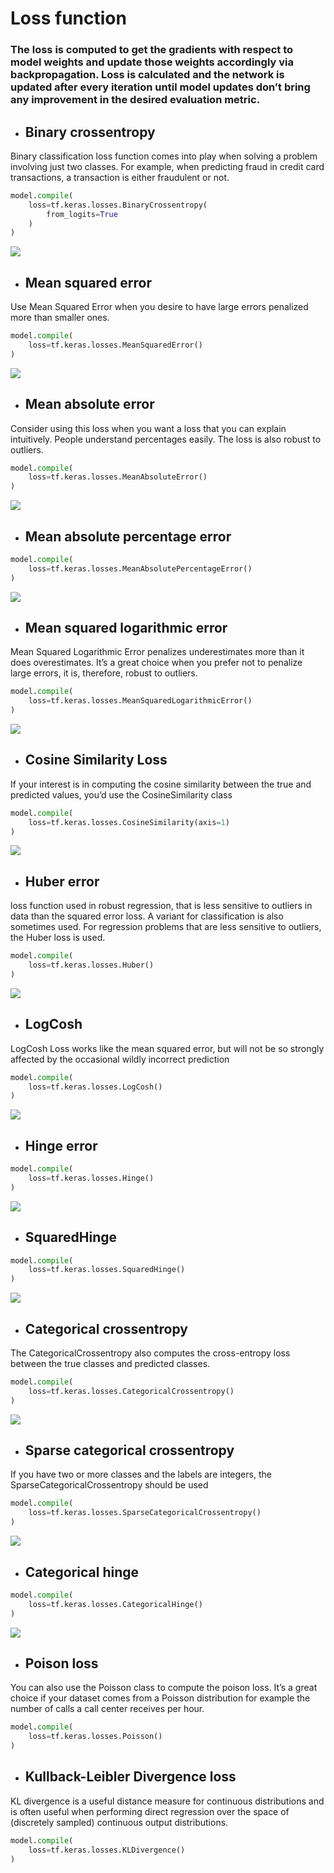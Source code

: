 # **Loss function**
### The loss is computed to get the gradients with respect to model weights and update those weights accordingly via backpropagation. Loss is calculated and the network is updated after every iteration until model updates don’t bring any improvement in the desired evaluation metric.

- ## Binary crossentropy
Binary classification loss function comes into play when solving a problem involving just two classes. For example, when predicting fraud in credit card transactions, a transaction is either fraudulent or not.
```python
model.compile(
    loss=tf.keras.losses.BinaryCrossentropy(
        from_logits=True
    )
)
```
<img src="assets/binary_crossentropy.png"></imb>

- ## Mean squared error
Use Mean Squared Error when you desire to have large errors penalized more than smaller ones. 
```python
model.compile(
    loss=tf.keras.losses.MeanSquaredError()
)
```
<img src="assets/mse.png"></img>

- ## Mean absolute error
Consider using this loss when you want a loss that you can explain intuitively. People understand percentages easily. The loss is also robust to outliers.
```python
model.compile(
    loss=tf.keras.losses.MeanAbsoluteError()
)
```
<img src="assets/mae.jpg"></img>

- ## Mean absolute percentage error
```python
model.compile(
    loss=tf.keras.losses.MeanAbsolutePercentageError()
)
```
<img src="assets/mape.jpg"></img>

- ## Mean squared logarithmic error
Mean Squared Logarithmic Error penalizes underestimates more than it does overestimates. It’s a great choice when you prefer not to penalize large errors, it is, therefore, robust to outliers. 
```python
model.compile(
    loss=tf.keras.losses.MeanSquaredLogarithmicError()
)
```
<img src="assets/rmsle.png"></img>

- ## Cosine Similarity Loss
If your interest is in computing the cosine similarity between the true and predicted values, you’d use the CosineSimilarity class
```python
model.compile(
    loss=tf.keras.losses.CosineSimilarity(axis=1)
)
```
<img src="assets/csl.png"></img>

- ## Huber error<br>
loss function used in robust regression, that is less sensitive to outliers in data than the squared error loss. A variant for classification is also sometimes used. For regression problems that are less sensitive to outliers, the Huber loss is used. 
```python
model.compile(
    loss=tf.keras.losses.Huber()
)
```
<img src="assets/huber.png"></img>

- ## LogCosh
LogCosh Loss works like the mean squared error, but will not be so strongly affected by the occasional wildly incorrect prediction
```python
model.compile(
    loss=tf.keras.losses.LogCosh()
)
```
<img src="assets/logcosh.png"></img>

- ## Hinge error
```python
model.compile(
    loss=tf.keras.losses.Hinge()
)
```
<img src="assets/hinge.png"></img>

- ## SquaredHinge
```python
model.compile(
    loss=tf.keras.losses.SquaredHinge()
)
```
<img src="assets/sqHinge.png"></img>

- ## Categorical crossentropy
The CategoricalCrossentropy also computes the cross-entropy loss between the true classes and predicted classes.
```python
model.compile(
    loss=tf.keras.losses.CategoricalCrossentropy()
)
```
<img src="assets/ce.png"></img>

- ## Sparse categorical crossentropy
If you have two or more classes and  the labels are integers, the SparseCategoricalCrossentropy should be used
```python
model.compile(
    loss=tf.keras.losses.SparseCategoricalCrossentropy()
)
```
<img src="assets/ce.png"></img>

- ## Categorical hinge
```python
model.compile(
    loss=tf.keras.losses.CategoricalHinge()
)
```
<img src="assets/catHinge.png"></img>

- ## Poison loss
You can also use the Poisson class to compute the poison loss. It’s a great choice if your dataset comes from a Poisson distribution for example the number of calls a call center receives per hour.
```python
model.compile(
    loss=tf.keras.losses.Poisson()
)
```

- ## Kullback-Leibler Divergence loss
KL divergence is a useful distance measure for continuous distributions and is often useful when performing direct regression over the space of (discretely sampled) continuous output distributions.
```python
model.compile(
    loss=tf.keras.losses.KLDivergence()
)
```